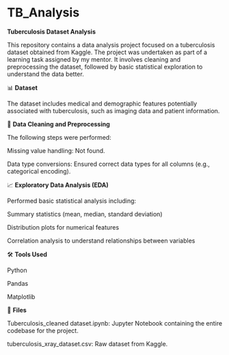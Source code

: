 # TB_Analysis

**Tuberculosis Dataset Analysis**

This repository contains a data analysis project focused on a tuberculosis dataset obtained from Kaggle. The project was undertaken as part of a learning task assigned by my mentor. It involves cleaning and preprocessing the dataset, followed by basic statistical exploration to understand the data better.

📊 **Dataset**

The dataset includes medical and demographic features potentially associated with tuberculosis, such as imaging data and patient information.

🧹 **Data Cleaning and Preprocessing**

The following steps were performed:

Missing value handling: Not found.

Data type conversions: Ensured correct data types for all columns (e.g., categorical encoding).

📈 **Exploratory Data Analysis (EDA)**

Performed basic statistical analysis including:

Summary statistics (mean, median, standard deviation)

Distribution plots for numerical features

Correlation analysis to understand relationships between variables

🛠 **Tools Used**

Python

Pandas

Matplotlib

📁 **Files**

Tuberculosis_cleaned dataset.ipynb: Jupyter Notebook containing the entire codebase for the project.

tuberculosis_xray_dataset.csv: Raw dataset from Kaggle.
